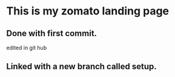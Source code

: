 # This is my zomato landing page

## Done with first commit.
edited in git hub

## Linked with a new branch called setup.